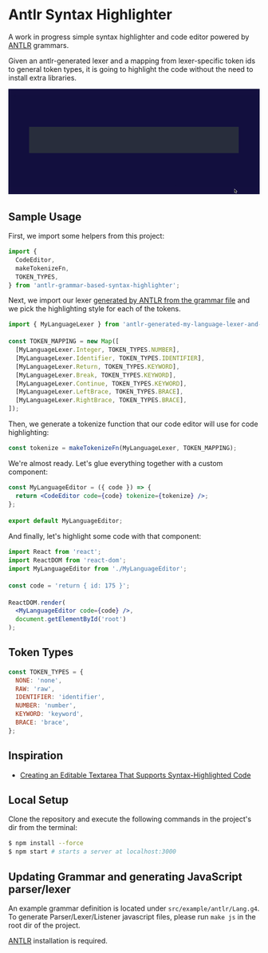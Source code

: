 # Antlr Syntax Highlighter

A work in progress simple syntax highlighter and code editor powered by [ANTLR](https://www.antlr.org/) grammars.

Given an antlr-generated lexer and a mapping from lexer-specific token ids to general token types, it is going to highlight the code without the need to install extra libraries.

<img width="700" src="/assets/preview.gif" />

## Sample Usage

First, we import some helpers from this project:

```jsx
import {
  CodeEditor,
  makeTokenizeFn,
  TOKEN_TYPES,
} from 'antlr-grammar-based-syntax-highlighter';
```

Next, we import our lexer [generated by ANTLR from the grammar file](https://github.com/antlr/antlr4/blob/master/doc/javascript-target.md) and we pick the highlighting style for each of the tokens.

```jsx
import { MyLanguageLexer } from 'antlr-generated-my-language-lexer-and-parser';

const TOKEN_MAPPING = new Map([
  [MyLanguageLexer.Integer, TOKEN_TYPES.NUMBER],
  [MyLanguageLexer.Identifier, TOKEN_TYPES.IDENTIFIER],
  [MyLanguageLexer.Return, TOKEN_TYPES.KEYWORD],
  [MyLanguageLexer.Break, TOKEN_TYPES.KEYWORD],
  [MyLanguageLexer.Continue, TOKEN_TYPES.KEYWORD],
  [MyLanguageLexer.LeftBrace, TOKEN_TYPES.BRACE],
  [MyLanguageLexer.RightBrace, TOKEN_TYPES.BRACE],
]);
```

Then, we generate a tokenize function that our code editor will use for code highlighting:

```jsx
const tokenize = makeTokenizeFn(MyLanguageLexer, TOKEN_MAPPING);
```

We're almost ready. Let's glue everything together with a custom component:

```jsx
const MyLanguageEditor = ({ code }) => {
  return <CodeEditor code={code} tokenize={tokenize} />;
};

export default MyLanguageEditor;
```

And finally, let's highlight some code with that component:

```jsx
import React from 'react';
import ReactDOM from 'react-dom';
import MyLanguageEditor from './MyLanguageEditor';

const code = 'return { id: 175 }';

ReactDOM.render(
  <MyLanguageEditor code={code} />,
  document.getElementById('root')
);
```

## Token Types

```js
const TOKEN_TYPES = {
  NONE: 'none',
  RAW: 'raw',
  IDENTIFIER: 'identifier',
  NUMBER: 'number',
  KEYWORD: 'keyword',
  BRACE: 'brace',
};
```

## Inspiration

- [Creating an Editable Textarea That Supports Syntax-Highlighted Code](https://css-tricks.com/creating-an-editable-textarea-that-supports-syntax-highlighted-code/)

## Local Setup

Clone the repository and execute the following commands in the project's dir from the terminal:

```bash
$ npm install --force
$ npm start # starts a server at localhost:3000
```

## Updating Grammar and generating JavaScript parser/lexer

An example grammar definition is located under `src/example/antlr/Lang.g4`. To generate Parser/Lexer/Listener javascript files, please run `make js` in the root dir of the project.

[ANTLR](https://www.antlr.org/) installation is required.
